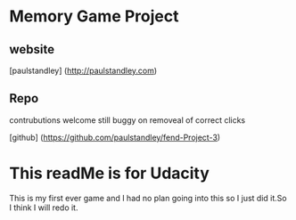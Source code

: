 # Memory Game Project

## website

 [paulstandley] (http://paulstandley.com)

 ## Repo

contrubutions welcome still buggy on removeal of correct clicks 

 [github] (https://github.com/paulstandley/fend-Project-3)

 # This readMe is for Udacity 

 This is my first ever game and I had no plan going into this so I just did it.So I think I will redo it.
 

